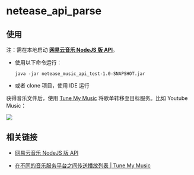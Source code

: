 # netease_api_parse

## 使用

注：需在本地启动 **[网易云音乐 NodeJS 版 API](https://github.com/Binaryify/NeteaseCloudMusicApi)**。

- 使用以下命令运行：

  ``` shell
  java -jar netease_music_api_test-1.0-SNAPSHOT.jar
  ```

- 或者 clone 项目，使用 IDE 运行

获得音乐文件后，使用 [Tune My Music](https://www.tunemymusic.com/zh-cn/) 将歌单转移至目标服务。比如 Youtube Music：

![](https://cdn.jsdelivr.net/gh/bolitao/PicRepository/img/image-20201224211403668.png)

## 相关链接

- [网易云音乐 NodeJS 版 API](https://github.com/Binaryify/NeteaseCloudMusicApi)

- [在不同的音乐服务平台之间传送播放列表 | Tune My Music](https://www.tunemymusic.com/zh-cn/)
